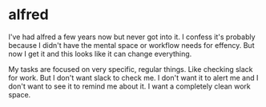 # alfred

I've had alfred a few years now but never got into it. I confess it's probably because I didn't have the mental space or workflow needs for effency. But now I get it and this looks like it can change everything.

My tasks are focused on very specific, regular things. Like checking slack for work. But I don't want slack to check me. I don't want it to alert me and I don't want to see it to remind me about it. I want a completely clean work space. 
